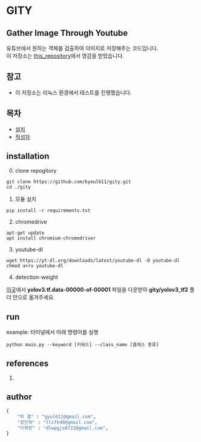 # GITY
Gather Image Through Youtube
---
유튜브에서 원하는 객체를 검출하여 이미지로 저장해주는 코드입니다.  
이 저장소는 [this_repository](https://github.com/AliaksandrSiarohin/video-preprocessing)에서 영감을 받았습니다.

## 참고
- 이 저장소는 리눅스 환경에서 테스트를 진행했습니다.

## 목차
- [설치](#installation)
- [작성자](#author)

## installation
0. clone repogitory
```
git clone https://github.com/kyeul611/gity.git
cd ./gity
```
1. 모듈 설치
```
pip install -r requirements.txt
```

2. chromedrive
```
apt-get update
apt install chromium-chromedriver
```
3. youtube-dl
```
wget https://yt-dl.org/downloads/latest/youtube-dl -O youtube-dl
chmod a+rx youtube-dl
```

4. detection-weight

[이곳](https://drive.google.com/drive/folders/1zB0tJ1U7zNmxUGGbpSF9RhG2szbK1m1r)에서 
 __yolov3.tf.data-00000-of-00001__ 파일을 다운받아 __gity/yolov3_tf2__ 폴더 안으로 옮겨주세요.

## run

example:
터미널에서 아래 명령어를 실행
```
python main.py --keyword [키워드] --class_name [클래스 종류]
```

## references
1.

## author
```python
{
	"박 결" : "gyul611@gmail.com",
	"정민혁" : "tlsfk48@gmail.com",
	"이제헌" : "dlwpgjs0723@gmail.com",
}
```
